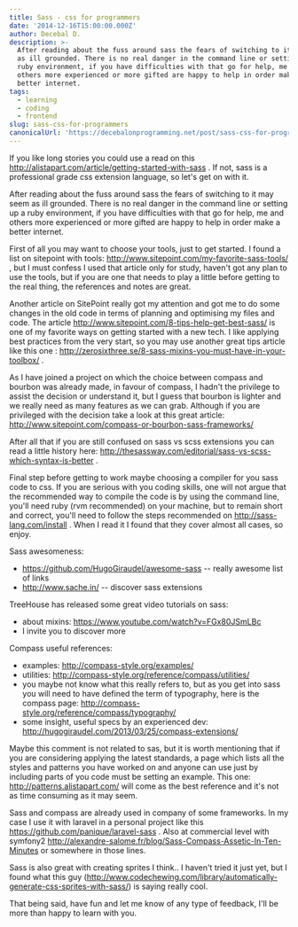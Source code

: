 ```yaml
---
title: Sass - css for programmers
date: '2014-12-16T15:00:00.000Z'
author: Decebal D.
description: >-
  After reading about the fuss around sass the fears of switching to it may seem
  as ill grounded. There is no real danger in the command line or setting up a
  ruby environment, if you have difficulties with that go for help, me and
  others more experienced or more gifted are happy to help in order make a
  better internet.
tags:
  - learning
  - coding
  - frontend
slug: sass-css-for-programmers
canonicalUrl: 'https://decebalonprogramming.net/post/sass-css-for-programmers'
---
```



If you like long stories you could use a read on this http://alistapart.com/article/getting-started-with-sass . If not, sass is a professional grade css extension language, so let's get on with it.

After reading about the fuss around sass the fears of switching to it may seem as ill grounded. There is no real danger in the command line or setting up a ruby environment, if you have difficulties with that go for help, me and others more experienced or more gifted are happy to help in order make a better internet.

First of all you may want to choose your tools, just to get started. I found a list on sitepoint with  tools: http://www.sitepoint.com/my-favorite-sass-tools/ , but I must confess I used that article only for study, haven't got any plan to use the tools, but if you are one that needs to play a little before getting to the real thing, the references and notes are great. 
 
Another article on SitePoint really got my attention and got me to do some changes in the old code in terms of planning and optimising my files and code. The article http://www.sitepoint.com/8-tips-help-get-best-sass/ is one of my favorite ways on getting started with a new tech. I like applying best practices from the very start, so you may use another great tips article like this one : http://zerosixthree.se/8-sass-mixins-you-must-have-in-your-toolbox/ .
 
As I have joined a project on which the choice between compass and bourbon was already made, in favour of compass, I hadn't the privilege to assist the decision or understand it, but I guess that bourbon is lighter and we really need as many features as we can grab. Although if you are privileged with the decision take a look at this great article: http://www.sitepoint.com/compass-or-bourbon-sass-frameworks/
 
After all that if you are still confused on sass vs scss extensions you can read a little history here: http://thesassway.com/editorial/sass-vs-scss-which-syntax-is-better .
 
Final step before getting to work maybe choosing a compiler for you sass code to css. If you are serious with you coding skills, one will not argue that the recommended way to compile the code is by using the command line, you'll need ruby (rvm recommended) on your machine, but to remain short and correct, you'll need to follow the steps recommended on http://sass-lang.com/install . When I read it I found that they cover almost all cases, so enjoy.
 
Sass awesomeness:

- https://github.com/HugoGiraudel/awesome-sass  -- really awesome list of links
- http://www.sache.in/  -- discover sass extensions
 
TreeHouse has released some great video tutorials on sass:

- about mixins: https://www.youtube.com/watch?v=FGx80JSmLBc
- I invite you to discover more      
 
Compass useful references:

- examples:  http://compass-style.org/examples/
- utilities: http://compass-style.org/reference/compass/utilities/
- you maybe not know what this really refers to, but as you get into sass you will need to have defined the term of typography, here is the compass page:
http://compass-style.org/reference/compass/typography/
- some insight, useful specs by an experienced dev: http://hugogiraudel.com/2013/03/25/compass-extensions/
 
Maybe this comment is not related to sas, but it is worth mentioning that if you are considering applying the latest standards, a page which lists all the styles and patterns you have worked on and anyone can use just by including parts of you code must be setting an example. This one: http://patterns.alistapart.com/ will come as the best reference and it's not as time consuming as it may seem.
 
Sass and compass are already used in company of some frameworks. In my case I use it with laravel in a personal project like this https://github.com/panique/laravel-sass . Also at commercial level with symfony2 http://alexandre-salome.fr/blog/Sass-Compass-Assetic-In-Ten-Minutes or somewhere in those lines.
 
Sass is also great with creating sprites I think.. I haven't tried it just yet, but I found what this guy (http://www.codechewing.com/library/automatically-generate-css-sprites-with-sass/) is saying really cool.
 
That being said, have fun and let me know of any type of feedback, I'll be more than happy to learn with you.
